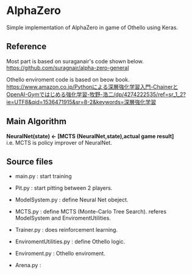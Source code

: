 # AlphaZero
Simple implementation of AlphaZero in game of Othello using Keras.  

## Reference
Most part is based on suraganair's code shown below.  
https://github.com/suragnair/alpha-zero-general

Othello enviroment code is based on beow book.  
https://www.amazon.co.jp/Pythonによる深層強化学習入門-ChainerとOpenAI-Gymではじめる強化学習-牧野-浩二/dp/4274222535/ref=sr_1_2?ie=UTF8&qid=1536471915&sr=8-2&keywords=深層強化学習

## Main Algorithm
**NeuralNet(state) <- \[MCTS (NeuralNet,state),actual game result\]**  
i.e. MCTS is policy improver of NeuralNet.

## Source files
 - main.py : start training
 - Pit.py : start pitting between 2 players.
 
 - ModelSystem.py : define Neural Net obeject.
 - MCTS.py : define MCTS (Monte-Carlo Tree Search). referes ModelSystem and EnviromentUtilities.
 - Trainer.py : does reinforcement learning.
 - EnviromentUtilities.py : define Othello logic.
 - Enviroment.py : Othello enviroment.
 - Arena.py : 
 
